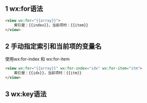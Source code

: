 ## 1 wx:for语法
```html
<view wx:for="{{array}}">
	索引是：{{index}}，当前项时：{{item}}
</view>
```

## 2 手动指定索引和当前项的变量名
使用wx:for-index 和 wx:for-item
```html
<view wx:for="{{array}}" wx:for-index="idx" wx:for-item="itm">
	索引是：{{idx}}，当前项时：{{itm}}
</view>
```

## 3 wx:key语法
